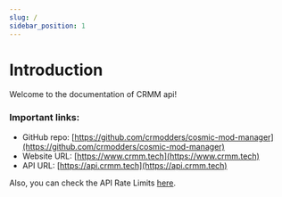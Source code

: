 ```yaml
---
slug: /
sidebar_position: 1
---
```


# Introduction

Welcome to the documentation of CRMM api!

### Important links:
- GitHub repo: [https://github.com/crmodders/cosmic-mod-manager](https://github.com/crmodders/cosmic-mod-manager)
- Website URL: [https://www.crmm.tech](https://www.crmm.tech)
- API URL: [https://api.crmm.tech](https://api.crmm.tech)

Also, you can check the API Rate Limits [here](https://github.com/CRModders/cosmic-mod-manager/blob/bc01c108505fca4ce52c3094972cdfcd2e91cb62/packages/backend/src/middleware/rate-limiter.ts#L171).